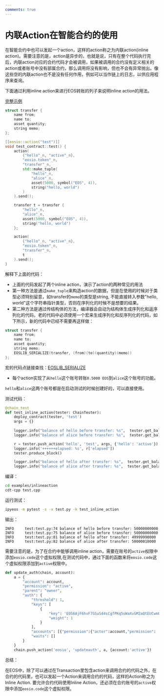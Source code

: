 ```yaml
---
comments: true
---
```


# 内联Action在智能合约的使用

在智能合约中也可以发起一个action，这样的action称之为内联action(inline action)。需要注意的是，action是异步的，也就是说，只有在整个代码执行完后，内联action对应的合约代码才会被调用，如果被调用的合约没有定义相关的action或者账号中没有部属合约，那么调用将没有影响，但也不会有异常抛出。像这些空的内联action也不是没有任何作用，例如可以当作链上的日志，以供应用程序来查询。

下面通过利用inline action来进行EOS转账的列子来说明inline action的用法。

[完整示例](https://github.com/learnforpractice/cppscdk-book/tree/master/examples/inlineaction)

```cpp
struct transfer {
    name from;
    name to;
    asset quantity;
    string memo;
};

[[eosio::action("test")]]
void test_contract::test() {
    action(
        {"hello"_n, "active"_n},
        "eosio.token"_n,
        "transfer"_n,
        std::make_tuple(
            "hello"_n,
            "alice"_n,
            asset(5000, symbol("EOS", 4)),
            string("hello, world")
        )
    ).send();

    transfer t = transfer {
        "hello"_n,
        "alice"_n,
        asset(5000, symbol("EOS", 4)),
        string("hello, world")
    };

    action(
        {"hello"_n, "active"_n},
        "eosio.token"_n,
        "transfer"_n,
        t
    ).send();
}
```

解释下上面的代码：

- 上面的代码发起了两个inline action，演示了action的两种常见的用法
- 第一种方法是通过`make_tuple`来构造action的数据，但是在使用的时候对于类型必须特别留意，如transfer的`memo`的类型是string, 不能直接转入参数"hello, world"这个字符串指针类型，否则在序列化的时候不是想要的结果。
- 第二种方法是通过传结构体的方法，编译器会自动为结构体生成序列化和返序列化的代码，老的代码中必须使用一个宏来生成序列化和反序列化的代码，如下所示，新的代码中已经不需要再这样做：
```cpp
struct transfer {
    name from;
    name to;
    asset quantity;
    string memo;
    EOSLIB_SERIALIZE(transfer, (from)(to)(quantity)(memo))
};
```

宏的代码点链接查找：[EOSLIB_SERIALIZE](https://github.com/AntelopeIO/cdt/blob/6f9531319ded3633d47676f4d1ab57b9001ff985/libraries/eosiolib/core/eosio/serialize.hpp#L23)

- 每个action实现了从`hello`这个账号转账`0.5000 EOS`到`alice`这个账号的功能。

`hello`和`alice`这两个账号都是在启动测试的时候创建好的，可以直接使用。

测试代码：

```python
@chain_test
def test_inline_action(tester: ChainTester):
    deploy_contract(tester, 'test')
    args = {}
    
    logger.info("balance of hello before transfer: %s",  tester.get_balance('hello'))
    logger.info("balance of alice before transfer: %s",  tester.get_balance('alice'))

    r = tester.push_action('hello', 'test', args, {'hello': 'active'})
    logger.info('++++++elapsed: %s', r['elapsed'])
    tester.produce_block()

    logger.info("balance of hello after transfer: %s",  tester.get_balance('hello'))
    logger.info("balance of alice after transfer: %s",  tester.get_balance('alice'))
```

编译：

```bash
cd examples/inlineaction
cdt-cpp test.cpp
```

运行测试：

```bash
ipyeos -m pytest -s -x test.py -k test_inline_action
```

输出：

```
INFO     test:test.py:74 balance of hello before transfer: 50000000000
INFO     test:test.py:75 balance of alice before transfer: 50000000000
INFO     test:test.py:81 balance of hello after transfer: 49999990000
INFO     test:test.py:82 balance of alice after transfer: 50000010000
```

需要注意的是，为了在合约中能够调用inline action，需要在账号的`active`权限中添加`eosio.code`这个虚拟权限,在测试代码中，通过下面的函数来将`eosio.code`这个虚拟权限添加到`active`权限中。

```python
def update_auth(chain, account):
    a = {
        "account": account,
        "permission": "active",
        "parent": "owner",
        "auth": {
            "threshold": 1,
            "keys": [
                {
                    "key": 'EOS6AjF6hvF7GSuSd4sCgfPKq5uWaXvGM2aQtEUCwmEHygQaqxBSV',
                    "weight": 1
                }
            ],
            "accounts": [{"permission":{"actor":account,"permission": 'eosio.code'}, "weight":1}],
            "waits": []
        }
    }
    chain.push_action('eosio', 'updateauth', a, {account:'active'})
```

总结：

在EOS中，除了可以通过在Transaction里包含action来调用合约的代码之外，在合约的代码里，也可以发起一个Action来调用合约的代码，这样的Action称之为Inline Action. 要允许合约代码使用Inline Action，还必须在合约账号的`active`权限中添加`eosio.code`这个虚拟权限。
